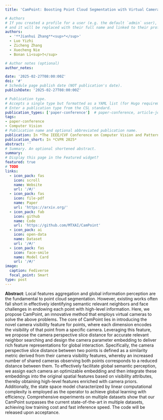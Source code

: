 ```yaml
---
title: 'CamPoint: Boosting Point Cloud Segmentation with Virtual Camera'

# Authors
# If you created a profile for a user (e.g. the default `admin` user), write the username (folder name) here
# and it will be replaced with their full name and linked to their profile.
authors:
  - '**Jianhui Zhang**<sup>*</sup>'
  - Luo Yizhi
  - Zicheng Zhang
  - Xuecheng Nie
  - Bonan Li<sup>†</sup>

# Author notes (optional)
author_notes:

date: '2025-02-27T08:00:00Z'
doi: '#'
# Schedule page publish date (NOT publication's date).
publishDate: '2025-02-27T08:00:00Z'

# Publication type.
# Accepts a single type but formatted as a YAML list (for Hugo requirements).
# Enter a publication type from the CSL standard.
publication_types: ['paper-conference']  # paper-conference, article-journal, preprint
tags:
- paper-conference
- Computer Vision
# Publication name and optional abbreviated publication name.
publication: In *The IEEE/CVF Conference on Computer Vision and Pattern Recognition 2025*
publication_short: In *CVPR 2025*
abstract: ''
# Summary. An optional shortened abstract.
summary: 
# Display this page in the Featured widget?
featured: true
# TODO
links:
  - icon_pack: fas
    icon: scroll
    name: Website
    url: '/#/'
  - icon_pack: fas
    icon: file-pdf
    name: Paper
    url: 'https://arxiv.org/'
  - icon_pack: fab
    icon: github
    name: Code
    url: 'https://github.com/MTXAI/CamPoint'
  - icon_pack: ai
    icon: open-data
    name: Dataset
    url: '/#/'
  - icon_pack: fas
    icon: face-smile
    name: Model Card
    url: '/#/'
image:
  caption: Fediverse
  focal_point: Smart
type: post
---
```


**Abstract**: Local features aggregation and global information perception are the fundamental to point cloud segmentation. However, existing works often fall short in effectively identifying semantic relevant neighbors and face challenges in endowing each point with high-level information. Here, we propose CamPoint, an innovative method that employs virtual cameras to solve the above problems. The core of CamPoint lies in introducing the novel camera visibility feature for points, where each dimension encodes the visibility of that point from a specific camera. Leveraging this feature, we propose the camera perspective slice distance for accurate relevant neighbor searching and design the camera parameter embedding to deliver rich feature representations for global interaction. Specifically, the camera perspective slice distance between two points is defined as a similarity metric derived from their camera visibility features, whereby an increased number of shared cameras observing both points corresponds to a reduced distance between them. To effectively facilitate global semantic perception, we assign each camera an optimizable embedding and then integrate these embeddings into the original spatial features based on visibility attributes, thereby obtaining high-level features enriched with camera priors. Additionally, the state space model characterized by linear computational complexity is employed as the operator to achieve global learning with efficiency. Comprehensive experiments on multiple datasets show that our CamPoint surpasses the current state-of-the-art in multiple datasets, achieving low training cost and fast inference speed. The code will be released upon acceptance.

